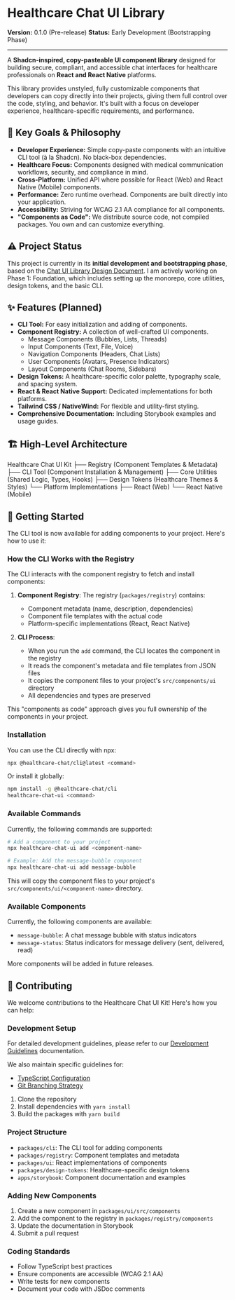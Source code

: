 # Healthcare Chat UI Library

**Version:** 0.1.0 (Pre-release)
**Status:** Early Development (Bootstrapping Phase)

---

A **Shadcn-inspired, copy-pasteable UI component library** designed for building secure, compliant, and accessible chat interfaces for healthcare professionals on **React and React Native** platforms.

This library provides unstyled, fully customizable components that developers can copy directly into their projects, giving them full control over the code, styling, and behavior. It's built with a focus on developer experience, healthcare-specific requirements, and performance.

## 🎯 Key Goals & Philosophy

* **Developer Experience:** Simple copy-paste components with an intuitive CLI tool (à la Shadcn). No black-box dependencies.
* **Healthcare Focus:** Components designed with medical communication workflows, security, and compliance in mind.
* **Cross-Platform:** Unified API where possible for React (Web) and React Native (Mobile) components.
* **Performance:** Zero runtime overhead. Components are built directly into your application.
* **Accessibility:** Striving for WCAG 2.1 AA compliance for all components.
* **"Components as Code":** We distribute source code, not compiled packages. You own and can customize everything.

## ⚠️ Project Status
This project is currently in its **initial development and bootstrapping phase**, based on the [Chat UI Library Design Document](./DESIGN_DOCUMENT.md). I am actively working on Phase 1: Foundation, which includes setting up the monorepo, core utilities, design tokens, and the basic CLI.

## ✨ Features (Planned)

* **CLI Tool:** For easy initialization and adding of components.
* **Component Registry:** A collection of well-crafted UI components.
    * Message Components (Bubbles, Lists, Threads)
    * Input Components (Text, File, Voice)
    * Navigation Components (Headers, Chat Lists)
    * User Components (Avatars, Presence Indicators)
    * Layout Components (Chat Rooms, Sidebars)
* **Design Tokens:** A healthcare-specific color palette, typography scale, and spacing system.
* **React & React Native Support:** Dedicated implementations for both platforms.
* **Tailwind CSS / NativeWind:** For flexible and utility-first styling.
* **Comprehensive Documentation:** Including Storybook examples and usage guides.

## 🏗️ High-Level Architecture

Healthcare Chat UI Kit
├── Registry (Component Templates & Metadata)
├── CLI Tool (Component Installation & Management)
├── Core Utilities (Shared Logic, Types, Hooks)
├── Design Tokens (Healthcare Themes & Styles)
└── Platform Implementations
├── React (Web)
└── React Native (Mobile)

## 🚀 Getting Started

The CLI tool is now available for adding components to your project. Here's how to use it:

### How the CLI Works with the Registry

The CLI interacts with the component registry to fetch and install components:

1. **Component Registry**: The registry (`packages/registry`) contains:
   - Component metadata (name, description, dependencies)
   - Component file templates with the actual code
   - Platform-specific implementations (React, React Native)

2. **CLI Process**:
   - When you run the `add` command, the CLI locates the component in the registry
   - It reads the component's metadata and file templates from JSON files
   - It copies the component files to your project's `src/components/ui` directory
   - All dependencies and types are preserved

This "components as code" approach gives you full ownership of the components in your project.

### Installation

You can use the CLI directly with npx:

```bash
npx @healthcare-chat/cli@latest <command>
```

Or install it globally:

```bash
npm install -g @healthcare-chat/cli
healthcare-chat-ui <command>
```

### Available Commands

Currently, the following commands are supported:

```bash
# Add a component to your project
npx healthcare-chat-ui add <component-name>

# Example: Add the message-bubble component
npx healthcare-chat-ui add message-bubble
```

This will copy the component files to your project's `src/components/ui/<component-name>` directory.

### Available Components

Currently, the following components are available:

- `message-bubble`: A chat message bubble with status indicators
- `message-status`: Status indicators for message delivery (sent, delivered, read)

More components will be added in future releases.

## 🤝 Contributing

We welcome contributions to the Healthcare Chat UI Kit! Here's how you can help:

### Development Setup

For detailed development guidelines, please refer to our [Development Guidelines](./docs/development-guidelines.md) documentation.

We also maintain specific guidelines for:
- [TypeScript Configuration](./docs/typescript-configuration.md)
- [Git Branching Strategy](./docs/git-branching-strategy.md)

1. Clone the repository
2. Install dependencies with `yarn install`
3. Build the packages with `yarn build`

### Project Structure

- `packages/cli`: The CLI tool for adding components
- `packages/registry`: Component templates and metadata
- `packages/ui`: React implementations of components
- `packages/design-tokens`: Healthcare-specific design tokens
- `apps/storybook`: Component documentation and examples

### Adding New Components

1. Create a new component in `packages/ui/src/components`
2. Add the component to the registry in `packages/registry/components`
3. Update the documentation in Storybook
4. Submit a pull request

### Coding Standards

- Follow TypeScript best practices
- Ensure components are accessible (WCAG 2.1 AA)
- Write tests for new components
- Document your code with JSDoc comments
